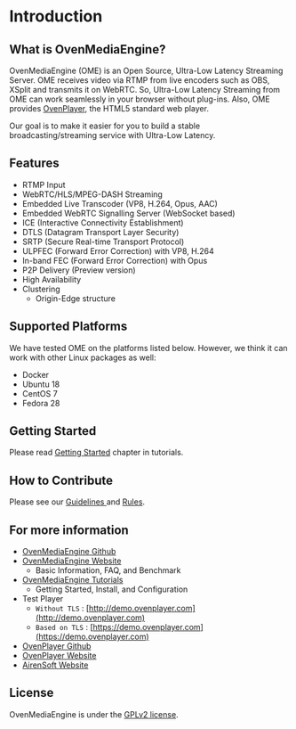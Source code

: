 # Introduction

## What is OvenMediaEngine?

OvenMediaEngine \(OME\) is an Open Source, Ultra-Low Latency Streaming Server. OME receives video via RTMP from live encoders such as OBS, XSplit and transmits it on WebRTC. So, Ultra-Low Latency Streaming from OME can work seamlessly in your browser without plug-ins. Also, OME provides [OvenPlayer](https://github.com/AirenSoft/OvenPlayer), the HTML5 standard web player.

Our goal is to make it easier for you to build a stable broadcasting/streaming service with Ultra-Low Latency.

## Features

* RTMP Input
* WebRTC/HLS/MPEG-DASH Streaming
* Embedded Live Transcoder \(VP8, H.264, Opus, AAC\)
* Embedded WebRTC Signalling Server \(WebSocket based\)
* ICE \(Interactive Connectivity Establishment\)
* DTLS \(Datagram Transport Layer Security\)
* SRTP \(Secure Real-time Transport Protocol\)
* ULPFEC \(Forward Error Correction\) with VP8, H.264
* In-band FEC \(Forward Error Correction\) with Opus
* P2P Delivery \(Preview version\)
* High Availability
* Clustering
  * Origin-Edge structure

## Supported Platforms

We have tested OME on the platforms listed below. However, we think it can work with other Linux packages as well:

* Docker
* Ubuntu 18
* CentOS 7
* Fedora 28

## Getting Started

Please read [Getting Started](https://airensoft.gitbook.io/ovenmediaengine/getting-started) chapter in tutorials.

## How to Contribute

Please see our [Guidelines ](CONTRIBUTING.md)and [Rules](CODE_OF_CONDUCT.md).

## For more information

* [OvenMediaEngine Github](https://github.com/AirenSoft/OvenMediaEngine)
* [OvenMediaEngine Website](https://ovenmediaengine.com) 
  * Basic Information, FAQ, and Benchmark
* [OvenMediaEngine Tutorials](https://airensoft.gitbook.io/ovenmediaengine/)
  * Getting Started, Install, and Configuration
* Test Player
  * `Without TLS` : [http://demo.ovenplayer.com](http://demo.ovenplayer.com)
  * `Based on TLS` : [https://demo.ovenplayer.com](https://demo.ovenplayer.com)
* [OvenPlayer Github](https://github.com/AirenSoft/OvenPlayer)
* [OvenPlayer Website](https://ovenplayer.com/index.html)
* [AirenSoft Website](https://www.airensoft.com/)

## License

OvenMediaEngine is under the [GPLv2 license](LICENSE).

